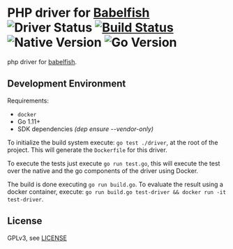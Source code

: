 # PHP driver for [Babelfish](https://github.com/bblfsh/bblfshd) ![Driver Status](https://img.shields.io/badge/status-beta-dbd25c.svg) [![Build Status](https://travis-ci.org/bblfsh/php-driver.svg?branch=master)](https://travis-ci.org/bblfsh/php-driver) ![Native Version](https://img.shields.io/badge/php%20version-7.1.17--r0-aa93ea.svg) ![Go Version](https://img.shields.io/badge/go%20version-1.9-63afbf.svg)

php driver for [babelfish](https://github.com/bblfsh/bblfshd).


Development Environment
-----------------------

Requirements:
- `docker`
- Go 1.11+
- SDK dependencies _(dep ensure --vendor-only)_

To initialize the build system execute: `go test ./driver`, at the root of the project. This will generate the `Dockerfile` for this driver.

To execute the tests just execute `go run test.go`, this will execute the test over the native and the go components of the driver using Docker.

The build is done executing `go run build.go`. To evaluate the result using a docker container, execute:
`go run build.go test-driver && docker run -it test-driver`.


License
-------

GPLv3, see [LICENSE](LICENSE)



